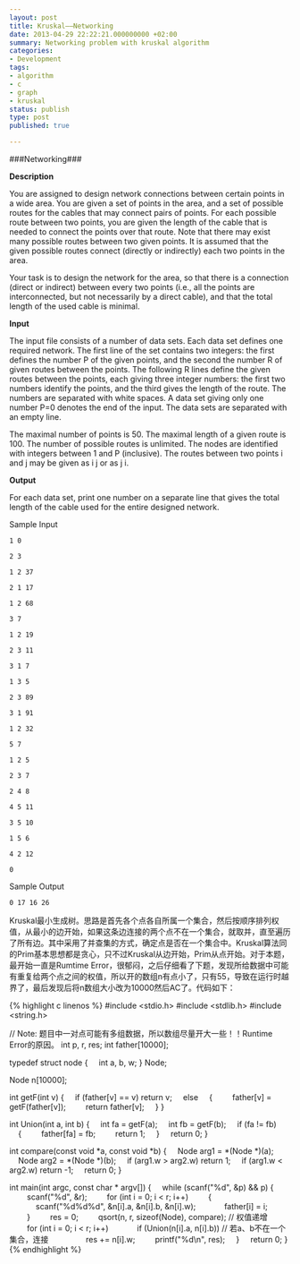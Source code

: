 ```yaml
---
layout: post
title: Kruskal——Networking
date: 2013-04-29 22:22:21.000000000 +02:00
summary: Networking problem with kruskal algorithm
categories:
- Development
tags:
- algorithm
- c
- graph
- kruskal
status: publish
type: post
published: true

---
```


###Networking###


**Description**

You are assigned to design network connections between certain points in a wide area. You are given a set of points in the area, and a set of possible routes for the cables that may connect pairs of points. For each possible route between two points, you are given the length of the cable that is needed to connect the points over that route. Note that there may exist many possible routes between two given points. It is assumed that the given possible routes connect (directly or indirectly) each two points in the area.

Your task is to design the network for the area, so that there is a connection (direct or indirect) between every two points (i.e., all the points are interconnected, but not necessarily by a direct cable), and that the total length of the used cable is minimal.

**Input**

The input file consists of a number of data sets. Each data set defines one required network. The first line of the set contains two integers: the first defines the number P of the given points, and the second the number R of given routes between the points. The following R lines define the given routes between the points, each giving three integer numbers: the first two numbers identify the points, and the third gives the length of the route. The numbers are separated with white spaces. A data set giving only one number P=0 denotes the end of the input. The data sets are separated with an empty line.

The maximal number of points is 50. The maximal length of a given route is 100. The number of possible routes is unlimited. The nodes are identified with integers between 1 and P (inclusive). The routes between two points i and j may be given as i j or as j i.

**Output**

For each data set, print one number on a separate line that gives the total length of the cable used for the entire designed network.

Sample Input

`1 0`

`2 3`

`1 2 37`

`2 1 17`

`1 2 68`

`3 7`

`1 2 19`

`2 3 11`

`3 1 7`

`1 3 5`

`2 3 89`

`3 1 91`

`1 2 32`

`5 7`

`1 2 5`

`2 3 7`

`2 4 8`

`4 5 11`

`3 5 10`

`1 5 6`

`4 2 12`

`0`

Sample Output

`0 17 16 26 `


Kruskal最小生成树。思路是首先各个点各自所属一个集合，然后按顺序排列权值，从最小的边开始，如果这条边连接的两个点不在一个集合，就取并，直至遍历了所有边。其中采用了并查集的方式，确定点是否在一个集合中。Kruskal算法同的Prim基本思想都是贪心，只不过Kruskal从边开始，Prim从点开始。对于本题，最开始一直是Rumtime Error，很郁闷，之后仔细看了下题，发现所给数据中可能有重复给两个点之间的权值，所以开的数组n有点小了，只有55，导致在运行时越界了，最后发现后将n数组大小改为10000然后AC了。代码如下：

{% highlight c linenos %}
#include <stdio.h>
#include <stdlib.h>
#include <string.h>

// Note: 题目中一对点可能有多组数据，所以数组尽量开大一些！！Runtime Error的原因。
int p, r, res;
int father[10000];

typedef struct node {
    int a, b, w;
} Node;

Node n[10000];

int getF(int v)
{
    if (father[v] == v) return v;
    else
    {
        father[v] = getF(father[v]);
        return father[v];
    }
}

int Union(int a, int b)
{
    int fa = getF(a);
    int fb = getF(b);
    if (fa != fb)
    {
        father[fa] = fb;
        return 1;
    }
    return 0;
}

int compare(const void *a, const void *b)
{
    Node arg1 = *(Node *)(a);
    Node arg2 = *(Node *)(b);
    if (arg1.w > arg2.w) return 1;
    if (arg1.w < arg2.w) return -1;
    return 0;
}

int main(int argc, const char * argv[])
{
    while (scanf("%d", &p) && p) {
        scanf("%d", &r);
        for (int i = 0; i < r; i++)
        {
            scanf("%d%d%d", &n[i].a, &n[i].b, &n[i].w);
            father[i] = i;
        }
        res = 0;
        qsort(n, r, sizeof(Node), compare); // 权值递增
        for (int i = 0; i < r; i++)
            if (Union(n[i].a, n[i].b)) // 若a、b不在一个集合，连接
                res += n[i].w;
        printf("%d\n", res);
    }
    return 0;
}
{% endhighlight %}